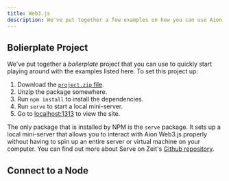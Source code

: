 ```yaml
---
title: Web3.js
description: We've put together a few examples on how you can use Aion Web3.js in your projects. All these examples use the minified Javascript file instead of the Node JS console. This is so you can copy and paste in the code examples into a boilerplate project.
---
```


## Bolierplate Project

We've put together a _boilerplate_ project that you can use to quickly start playing around with the examples listed here. To set this project up:

1. Download the [`project.zip` file](/developers/apis/web3-js/project-assets/aion-web3-boilerplate-examples.zip).
2. Unzip the package somewhere.
3. Run `npm install` to install the dependencies.
4. Run `serve` to start a local mini-server.
5. Go to [localhost:1313](//localhost:5000) to view the site.

The only package that is installed by NPM is the `serve` package. It sets up a local mini-server that allows you to interact with Aion Web3.js properly without having to spin up an entire server or virtual machine on your computer. You can find out more about Serve on Zeit's [Github repository](https://github.com/zeit/serve).

## Connect to a Node
